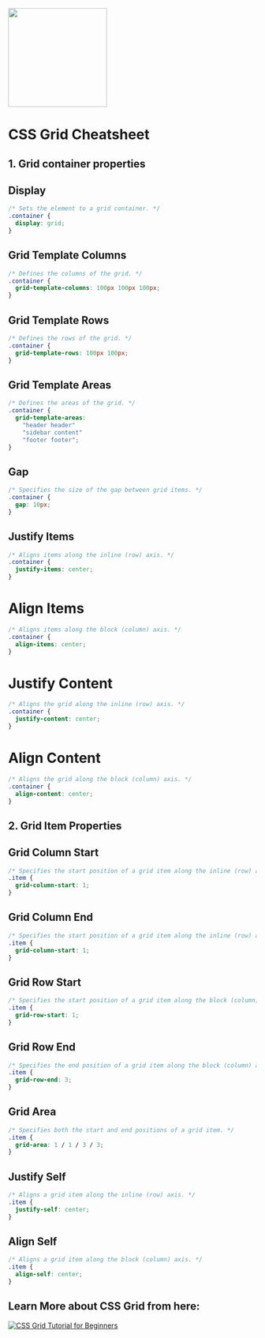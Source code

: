 <img src="https://github.com/Vishal-raj-1/Frontend-Development-Essentials/blob/main/Assets/Icons/css.png" width="200px" />

# CSS Grid Cheatsheet
## 1. Grid container properties

## Display
```css
/* Sets the element to a grid container. */
.container {
  display: grid;
}
```

## Grid Template Columns
```css
/* Defines the columns of the grid. */
.container {
  grid-template-columns: 100px 100px 100px;
}
```

## Grid Template Rows
```css
/* Defines the rows of the grid. */
.container {
  grid-template-rows: 100px 100px;
}
```

## Grid Template Areas
```css
/* Defines the areas of the grid. */
.container {
  grid-template-areas: 
    "header header"
    "sidebar content"
    "footer footer";
}
```

## Gap
```css
/* Specifies the size of the gap between grid items. */
.container {
  gap: 10px;
}
```

## Justify Items
```css
/* Aligns items along the inline (row) axis. */
.container {
  justify-items: center;
}
```

# Align Items
```css
/* Aligns items along the block (column) axis. */
.container {
  align-items: center;
}
```

# Justify Content
```css
/* Aligns the grid along the inline (row) axis. */
.container {
  justify-content: center;
}
```

# Align Content
```css
/* Aligns the grid along the block (column) axis. */
.container {
  align-content: center;
}
```

## 2. Grid Item Properties
## Grid Column Start

```css
/* Specifies the start position of a grid item along the inline (row) axis. */
.item {
  grid-column-start: 1;
}
```

## Grid Column End
```css 
/* Specifies the start position of a grid item along the inline (row) axis. */
.item {
  grid-column-start: 1;
}
```

## Grid Row Start
```css
/* Specifies the start position of a grid item along the block (column) axis. */
.item {
  grid-row-start: 1;
}
```

## Grid Row End
```css
/* Specifies the end position of a grid item along the block (column) axis. */
.item {
  grid-row-end: 3;
}
```

## Grid Area
```css
/* Specifies both the start and end positions of a grid item. */
.item {
  grid-area: 1 / 1 / 3 / 3;
}
```

## Justify Self
```css
/* Aligns a grid item along the inline (row) axis. */
.item {
  justify-self: center;
}
```

## Align Self
```css
/* Aligns a grid item along the block (column) axis. */
.item {
  align-self: center;
}
```

## Learn More about CSS Grid from here:

[![CSS Grid Tutorial for Beginners](https://i.ytimg.com/vi/ULp7wPJ-rzQ/hq720.jpg?sqp=-oaymwEcCNAFEJQDSFXyq4qpAw4IARUAAIhCGAFwAcABBg==&rs=AOn4CLAF_KnaTkQYj55zEN0fDGX-74JVKQ)](https://www.youtube.com/watch?v=ULp7wPJ-rzQ&ab_channel=VishalRajput)
